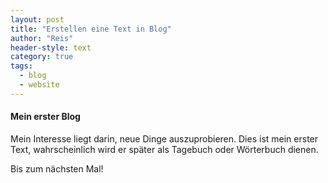```yaml
---
layout: post
title: "Erstellen eine Text in Blog"
author: "Reis"
header-style: text
category: true
tags:
  - blog
  - website
---
```


#### Mein erster Blog

Mein Interesse liegt darin, neue Dinge auszuprobieren. Dies ist mein erster Text, wahrscheinlich wird er später als Tagebuch oder Wörterbuch dienen.

Bis zum nächsten Mal!
